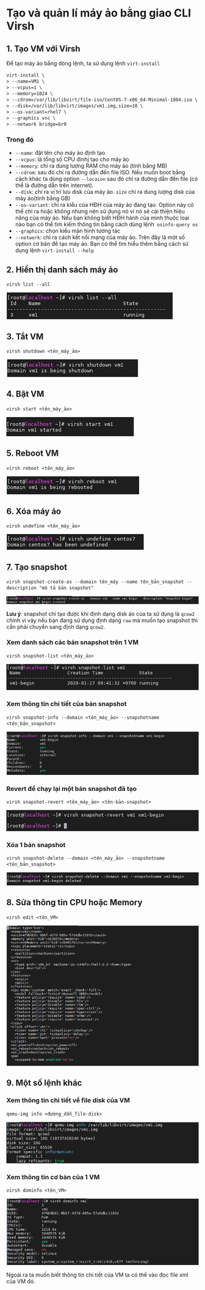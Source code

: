 # Tạo và quản lí máy ảo bằng giao CLI Virsh

## 1. Tạo VM với Virsh
Để tạo máy ảo bằng dòng lệnh, ta sử dụng lệnh `virt-install`

```
virt-install \
> --name=VM1 \
> --vcpus=1 \
> --memory=1024 \
> --cdrom=/var/lib/libvirt/file-iso/CentOS-7-x86_64-Minimal-1804.iso \
> --disk=/var/lib/libvirt/images/vm1.img,size=10 \
> --os-variant=rhel7 \
> --graphics vnc \
> --network bridge=br0
```

### Trong đó
- `--name`: đặt tên cho máy ảo định tạo
- `--vcpus`: là tổng số CPU đinhj tạo cho máy ảo
- `--memory`: chỉ ra dung lượng RAM cho máy ảo (tính bằng MB)
- `--cdrom`: sau đó chỉ ra đường dẫn đến file ISO. Nếu muốn boot bằng cách khác ta dùng option `--locaion` sau đó chỉ ra đường dẫn đến file (có thể là đường dẫn trên internet).
- `--disk`: chỉ ra vị trí lưu disk của máy ảo. `size` chỉ ra dung lượng disk của máy ảo(tính bằng GB)
- `--os-variant`: chỉ ra kiểu của HĐH của máy ảo đang tạo. Option này có thể chỉ ra hoặc không nhưng nên sử dụng nó vì nó sẽ cải thiện hiệu năng của máy ảo. Nếu bạn không biết HĐH hành của mình thuộc loại nào bạn có thể tìm kiếm thông tin bằng cách dùng lệnh` osinfo-query os`
- `--graphics`: chọn kiểu màn hình tương tác
- `--network`: chỉ ra cách kết nối mạng của máy ảo. Trên đây là một số option cơ bản để tạo máy ảo. Bạn có thể tìm hiểu thêm bằng cách sử dụng lệnh `virt-install --help`

## 2. Hiển thị danh sách máy ảo
```
virsh list --all
```

<img src = "..\images\Screenshot_39.png">

## 3. Tắt VM
```
virsh shutdown <tên_máy_ảo>
```

<img src = "..\images\Screenshot_40.png">

## 4. Bật VM
```
virsh start <tên_máy_ảo>
```

<img src = "..\images\Screenshot_43.png">

## 5. Reboot VM
```
virsh reboot <tên_máy_ảo>
```

<img src = "..\images\Screenshot_41.png">

## 6. Xóa máy ảo
```
virsh undefine <tên_máy_ảo>
```

<img src= "..\images\Screenshot_42.png">

## 7. Tạo snapshot
```
virsh snapshot-create-as --domain tên_máy --name tên_bản_snapshot --description "mô tả bản snapshot"
```

<img src = "..\images\Screenshot_44.png">

**Lưu ý**: snapshot chỉ tạo được khi định dạng disk ảo của ta sử dụng là `qcow2` chính vì vậy nếu bạn đang sử dụng định dạng `raw` mà muốn tạo snapshot thì cần phải chuyển sang định dạng `qcow2`.

### Xem danh sách các bản snapshot trên 1 VM
```
virsh snapshot-list <tên_máy_ảo>
```

<img src = "..\images\Screenshot_45.png">

### Xem thông tin chi tiết của bản snapshot
```
virsh snapshot-info --domain <tên_máy_ảo> --snapshotname <tên_bản_snapshot>
```

<img src = "..\images\Screenshot_46.png">

### Revert để chạy lại một bản snapshot đã tạo
```
virsh snapshot-revert <tên_máy_ảo> <tên-bản-snapshot>
```

<img src = "..\images\Screenshot_47.png">

### Xóa 1 bản snapshot
```
virsh snapshot-delete --domain <tên_máy_ảo> --snapshotname <tên_bản_snapshot>
```

<img src ="..\images\Screenshot_48.png">

## 8. Sửa thông tin CPU hoặc Memory
```
virsh edit <tên_VM>
```

<img src ="..\images\Screenshot_49.png">

## 9. Một số lệnh khác
### Xem thông tin chi tiết về file disk của VM
```
qemu-img info <đường_dẫn_file-disk>
```

<img src= "..\images\Screenshot_50.png">

### Xem thông tin cơ bản của 1 VM
```
virsh dominfo <tên_VM>
```

<img src= "..\images\Screenshot_51.png">

Ngoài ra ta muốn biết thông tin chi tiết của VM ta có thể vào đọc file xml của VM đó.